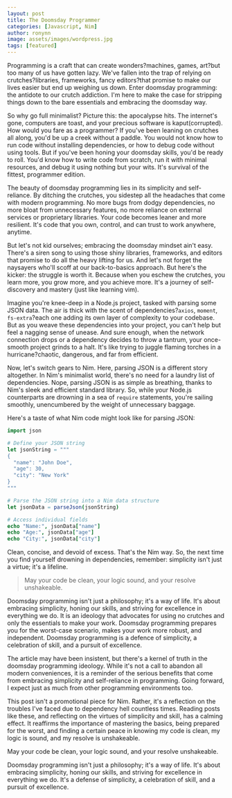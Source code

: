 ```yaml
---
layout: post
title: The Doomsday Programmer
categories: [Javascript, Nim]
author: ronynn
image: assets/images/wordpress.jpg
tags: [featured]
---
```


Programming is a craft that can create wonders?machines, games, art?but too many of us have gotten lazy. We've fallen into the trap of relying on crutches?libraries, frameworks, fancy editors?that promise to make our lives easier but end up weighing us down. Enter doomsday programming: the antidote to our crutch addiction. I'm here to make the case for stripping things down to the bare essentials and embracing the doomsday way.

So why go full minimalist? Picture this: the apocalypse hits. The internet's gone, computers are toast, and your precious software is kaput(corrupted). How would you fare as a programmer? If you've been leaning on crutches all along, you'd be up a creek without a paddle. You would not know how to run code without installing dependencies, or how to debug code without using tools. But if you've been honing your doomsday skills, you'd be ready to roll. You'd know how to write code from scratch, run it with minimal resources, and debug it using nothing but your wits. It's survival of the fittest, programmer edition.

The beauty of doomsday programming lies in its simplicity and self-reliance. By ditching the crutches, you sidestep all the headaches that come with modern programming. No more bugs from dodgy dependencies, no more bloat from unnecessary features, no more reliance on external services or proprietary libraries. Your code becomes leaner and more resilient. It's code that you own, control, and can trust to work anywhere, anytime.

But let's not kid ourselves; embracing the doomsday mindset ain't easy. There's a siren song to using those shiny libraries, frameworks, and editors that promise to do all the heavy lifting for us. And let's not forget the naysayers who'll scoff at our back-to-basics approach. But here's the kicker: the struggle is worth it. Because when you eschew the crutches, you learn more, you grow more, and you achieve more. It's a journey of self-discovery and mastery (just like learning vim).

Imagine you're knee-deep in a Node.js project, tasked with parsing some JSON data. The air is thick with the scent of dependencies?`axios`, `moment`, `fs-extra`?each one adding its own layer of complexity to your codebase. But as you weave these dependencies into your project, you can't help but feel a nagging sense of unease. And sure enough, when the network connection drops or a dependency decides to throw a tantrum, your once-smooth project grinds to a halt. It's like trying to juggle flaming torches in a hurricane?chaotic, dangerous, and far from efficient.

Now, let's switch gears to Nim. Here, parsing JSON is a different story altogether. In Nim's minimalist world, there's no need for a laundry list of dependencies. Nope, parsing JSON is as simple as breathing, thanks to Nim's sleek and efficient standard library. So, while your Node.js counterparts are drowning in a sea of `require` statements, you're sailing smoothly, unencumbered by the weight of unnecessary baggage.

Here's a taste of what Nim code might look like for parsing JSON:

```nim
import json

# Define your JSON string
let jsonString = """
{
  "name": "John Doe",
  "age": 30,
  "city": "New York"
}
"""

# Parse the JSON string into a Nim data structure
let jsonData = parseJson(jsonString)

# Access individual fields
echo "Name:", jsonData["name"]
echo "Age:", jsonData["age"]
echo "City:", jsonData["city"]
```

Clean, concise, and devoid of excess. That's the Nim way. So, the next time you find yourself drowning in dependencies, remember: simplicity isn't just a virtue; it's a lifeline.

> May your code be clean, your logic sound, and your resolve unshakeable.


Doomsday programming isn't just a philosophy; it's a way of life. It's about embracing simplicity, honing our skills, and striving for excellence in everything we do. It is an ideology that advocates for using no crutches and only the essentials to make your work. Doomsday programming prepares you for the worst-case scenario, makes your work more robust, and independent. Doomsday programming is a defence of simplicity, a celebration of skill, and a pursuit of excellence.

The article may have been insistent, but there's a kernel of truth in the doomsday programming ideology. While it's not a call to abandon all modern conveniences, it is a reminder of the serious benefits that come from embracing simplicity and self-reliance in programming. Going forward, I expect just as much from other programming environments too. 

This post isn't a promotional piece for Nim. Rather, it's a reflection on the troubles I've faced due to dependency hell countless times. Reading posts like these, and reflecting on the virtues of simplicity and skill, has a calming effect. It reaffirms the importance of mastering the basics, being prepared for the worst, and finding a certain peace in knowing my code is clean, my logic is sound, and my resolve is unshakeable.

May your code be clean, your logic sound, and your resolve unshakeable.

Doomsday programming isn't just a philosophy; it's a way of life. It's about embracing simplicity, honing our skills, and striving for excellence in everything we do. It's a defense of simplicity, a celebration of skill, and a pursuit of excellence.
